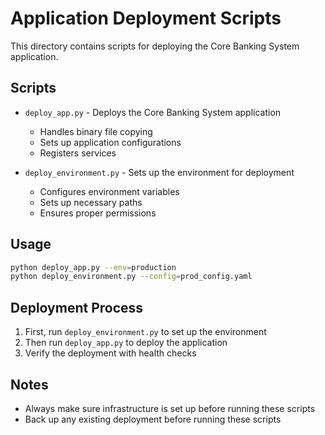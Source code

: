 # Application Deployment Scripts

This directory contains scripts for deploying the Core Banking System application.

## Scripts

- `deploy_app.py` - Deploys the Core Banking System application
  - Handles binary file copying
  - Sets up application configurations
  - Registers services
  
- `deploy_environment.py` - Sets up the environment for deployment
  - Configures environment variables
  - Sets up necessary paths
  - Ensures proper permissions

## Usage

```bash
python deploy_app.py --env=production
python deploy_environment.py --config=prod_config.yaml
```

## Deployment Process

1. First, run `deploy_environment.py` to set up the environment
2. Then run `deploy_app.py` to deploy the application
3. Verify the deployment with health checks

## Notes

- Always make sure infrastructure is set up before running these scripts
- Back up any existing deployment before running these scripts
